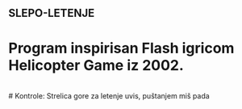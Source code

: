 ## SLEPO-LETENJE
# Program inspirisan Flash igricom Helicopter Game iz 2002. <br />
<br />
# Kontrole: Strelica gore za letenje uvis, puštanjem miš pada <br />

